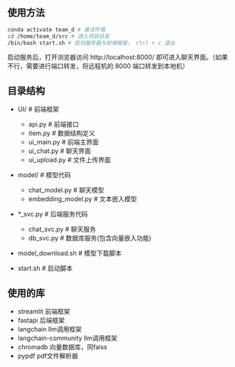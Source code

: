 ## 使用方法
```bash
conda activate team_d # 激活环境
cd /home/team_d/src # 进入项目目录
/bin/bash start.sh # 启动服务器与前端框架， ctrl + c 退出
```
启动服务后，打开浏览器访问 http://localhost:8000/ 即可进入聊天界面。（如果不行，需要进行端口转发，将远程机的 8000 端口转发到本地机）



## 目录结构
- UI/ # 前端框架
    - api.py # 前端接口
    - item.py # 数据结构定义
    - ui_main.py # 前端主界面
    - ui_chat.py # 聊天界面
    - ui_upload.py # 文件上传界面

- model/ # 模型代码
    - chat_model.py # 聊天模型
    - embedding_model.py # 文本嵌入模型

- *_svc.py # 后端服务代码
    - chat_svc.py # 聊天服务
    - db_svc.py # 数据库服务(包含向量嵌入功能)

- model_download.sh # 模型下载脚本

- start.sh # 启动脚本

## 使用的库
- streamlit 前端框架
- fastapi 后端框架
- langchain llm调用框架
- langchain-community llm调用框架
- chromadb 向量数据库，同faiss
- pypdf pdf文件解析器


